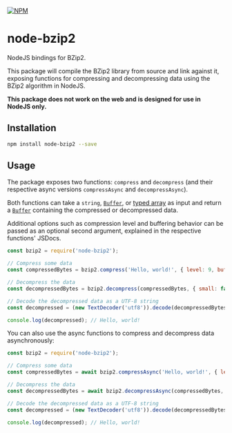 [![NPM](https://img.shields.io/npm/v/node-bzip2.svg)](https://www.npmjs.com/package/node-bzip2)

# node-bzip2

NodeJS bindings for BZip2.

This package will compile the BZip2 library from source and link against it, exposing functions for compressing and decompressing data using the BZip2 algorithm in NodeJS.

**This package does not work on the web and is designed for use in NodeJS only.**

## Installation

```bash
npm install node-bzip2 --save
```

## Usage

The package exposes two functions: `compress` and `decompress` (and their respective async versions `compressAsync` and `decompressAsync`).

Both functions can take a `string`, [`Buffer`](https://nodejs.org/api/buffer.html), or [typed array](https://developer.mozilla.org/en-US/docs/Web/JavaScript/Typed_arrays) as input and return a [`Buffer`](https://nodejs.org/api/buffer.html) containing the compressed or decompressed data.

Additional options such as compression level and buffering behavior can be passed as an optional second argument, explained in the respective functions' JSDocs.

```javascript
const bzip2 = require('node-bzip2');

// Compress some data
const compressedBytes = bzip2.compress('Hello, world!', { level: 9, buffering: 'auto' });

// Decompress the data
const decompressedBytes = bzip2.decompress(compressedBytes, { small: false });

// Decode the decompressed data as a UTF-8 string
const decompressed = (new TextDecoder('utf8')).decode(decompressedBytes);

console.log(decompressed); // Hello, world!
```

You can also use the async functions to compress and decompress data asynchronously:

```javascript
const bzip2 = require('node-bzip2');

// Compress some data
const compressedBytes = await bzip2.compressAsync('Hello, world!', { level: 9, buffering: 'auto' });

// Decompress the data
const decompressedBytes = await bzip2.decompressAsync(compressedBytes, { small: false });

// Decode the decompressed data as a UTF-8 string
const decompressed = (new TextDecoder('utf8')).decode(decompressedBytes);

console.log(decompressed); // Hello, world!
```